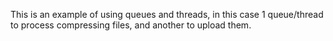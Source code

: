 This is an example of using queues and threads, in this case 1 queue/thread to process compressing files, and another to upload them. 
